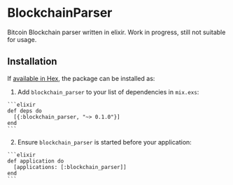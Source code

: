 # BlockchainParser

Bitcoin Blockchain parser written in elixir. Work in progress, still not suitable for usage.

## Installation

If [available in Hex](https://hex.pm/docs/publish), the package can be installed as:

  1. Add `blockchain_parser` to your list of dependencies in `mix.exs`:

    ```elixir
    def deps do
      [{:blockchain_parser, "~> 0.1.0"}]
    end
    ```

  2. Ensure `blockchain_parser` is started before your application:

    ```elixir
    def application do
      [applications: [:blockchain_parser]]
    end
    ```

